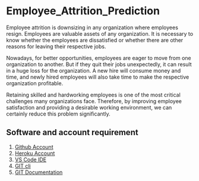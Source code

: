 # Employee_Attrition_Prediction
Employee attrition is downsizing in any organization where employees resign. Employees are valuable assets of any organization. It is necessary to know whether the employees are dissatisfied or whether there are other reasons for leaving their respective jobs.

Nowadays, for better opportunities, employees are eager to move from one organization to another. But if they quit their jobs unexpectedly, it can result in a huge loss for the organization. A new hire will consume money and time, and newly hired employees will also take time to make the respective organization profitable.

Retaining skilled and hardworking employees is one of the most critical challenges many organizations face. Therefore, by improving employee satisfaction and providing a desirable working environment, we can certainly reduce this problem significantly.

## Software and account requirement
1. [Github Account](https://github.com/)
2. [Heroku Account](https://dashboard.heroku.com/login)
3. [VS Code IDE](https://code.visualstudio.com/download)
4. [GIT cli](https://git-scm.com/downloads)
5. [GIT Documentation](https://git-scm.com/docs/gittutorial)


